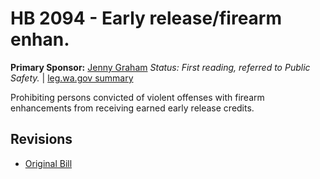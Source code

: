 # HB 2094 - Early release/firearm enhan.
**Primary Sponsor:** [Jenny Graham](/person/leg/graham_je.md)
*Status: First reading, referred to Public Safety.* | [leg.wa.gov summary](https://app.leg.wa.gov/billsummary?BillNumber=2094&Year=2021)

Prohibiting persons convicted of violent offenses with firearm enhancements from receiving earned early release credits.

## Revisions
* [Original Bill](1/)